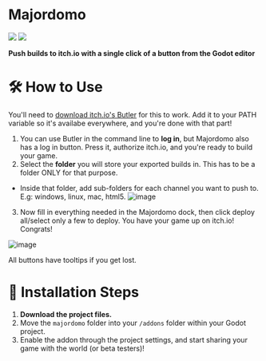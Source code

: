 # Majordomo
[![](https://img.shields.io/badge/BenjaTK-Follow%20me!-%23FA5C5C?style=for-the-badge&logo=itchdotio&logoColor=white
)](https://benjatk.itch.io/) [![](https://img.shields.io/badge/-Gamedev%20Graveyard-5865f2?style=for-the-badge&logo=discord&labelColor=white)](https://discord.gg/V7UsX54V49)

**Push builds to itch.io with a single click of a button from the Godot editor**

# 🛠 How to Use

You'll need to [download itch.io's Butler](https://itch.io/docs/butler/installing.html) for this to work. Add it to your PATH variable so it's availabe everywhere, and you're done with that part!

1. You can use Butler in the command line to **log in**, but Majordomo also has a log in button. Press it, authorize itch.io, and you're ready to build your game.
2. Select the **folder** you will store your exported builds in. This has to be a folder ONLY for that purpose.
  - Inside that folder, add sub-folders for each channel you want to push to. E.g: windows, linux, mac, html5.
  ![image](https://github.com/BenjaTK/Majordomo/assets/73806216/9ec84de9-1ee8-4ad0-a42c-3ccdf5451811)

3. Now fill in everything needed in the Majordomo dock, then click deploy all/select only a few to deploy. You have your game up on itch.io! Congrats!

![image](https://github.com/BenjaTK/Majordomo/assets/73806216/2e424c04-c73a-4434-af9e-b54213a41b27)

All buttons have tooltips if you get lost.

# 🔧 Installation Steps

1. **Download the project files.**
2. Move the `majordomo` folder into your `/addons` folder within your Godot project.
3. Enable the addon through the project settings, and start sharing your game with the world (or beta testers)!
